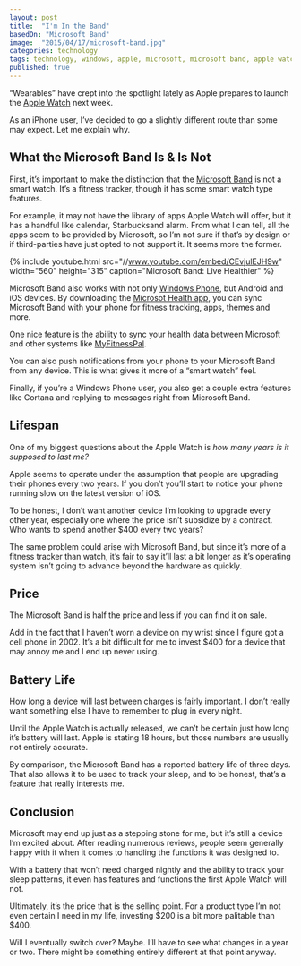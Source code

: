 ```yaml
---
layout: post
title:  "I'm In the Band"
basedOn: "Microsoft Band"
image:  "2015/04/17/microsoft-band.jpg"
categories: technology
tags: technology, windows, apple, microsoft, microsoft band, apple watch
published: true
---
```


&ldquo;Wearables&rdquo; have crept into the spotlight lately as Apple prepares to launch the <a href="http://www.apple.com/watch/" target="_blank">Apple Watch</a> next week.

As an iPhone user, I&rsquo;ve decided to go a slightly different route than some may expect. Let me explain why.

## What the Microsoft Band Is &amp; Is Not
First, it&rsquo;s important to make the distinction that the <a href="http://www.microsoft.com/Microsoft-Band/en-us" target="_blank">Microsoft Band</a> is not a smart watch. It&rsquo;s a fitness tracker, though it has some smart watch type features.

For example, it may not have the library of apps Apple Watch will offer, but it has a handful like calendar, Starbucksand alarm. From what I can tell, all the apps seem to be provided by Microsoft, so I&rsquo;m not sure if that&rsquo;s by design or if third-parties have just opted to not support it. It seems more the former.

{% include youtube.html src="//www.youtube.com/embed/CEvjulEJH9w" width="560" height="315" caption="Microsoft Band: Live Healthier" %}

Microsoft Band also works with not only <a href="http://www.windowsphone.com/en-US/" target="_blank">Windows Phone</a>, but Android and iOS devices. By downloading the <a href="http://www.microsoft.com/Microsoft-Health/en-us" target="_blank">Microsot Health app</a>, you can sync Microsoft Band with your phone for fitness tracking, apps, themes and more.

One nice feature is the ability to sync your health data between Microsoft and other systems like <a href="http://www.myfitnesspal.com/" target="_blank">MyFitnessPal</a>.

You can also push notifications from your phone to your Microsoft Band from any device. This is what gives it more of a &ldquo;smart watch&rdquo; feel.

Finally, if you&rsquo;re a Windows Phone user, you also get a couple extra features like Cortana and replying to messages right from Microsoft Band.

## Lifespan
One of my biggest questions about the Apple Watch is <i>how many years is it supposed to last me?</i> 

Apple seems to operate under the assumption that people are upgrading their phones every two years. If you don&rsquo;t you&rsquo;ll start to notice your phone running slow on the latest version of iOS.

To be honest, I don&rsquo;t want another device I&rsquo;m looking to upgrade every other year, especially one where the price isn&rsquo;t subsidize by a contract. Who wants to spend another $400 every two years?

The same problem could arise with Microsoft Band, but since it&rsquo;s more of a fitness tracker than watch, it&rsquo;s fair to say it&rsquo;ll last a bit longer as it&rsquo;s operating system isn&rsquo;t going to advance beyond the hardware as quickly.

## Price
The Microsoft Band is half the price and less if you can find it on sale.

Add in the fact that I haven&rsquo;t worn a device on my wrist since I figure got a cell phone in 2002. It&rsquo;s a bit difficult for me to invest $400 for a device that may annoy me and I end up never using.

## Battery Life
How long a device will last between charges is fairly important. I don&rsquo;t really want something else I have to remember to plug in every night.

Until the Apple Watch is actually released, we can&rsquo;t be certain just how long it&rsquo;s battery will last. Apple is stating 18 hours, but those numbers are usually not entirely accurate.

By comparison, the Microsoft Band has a reported battery life of three days. That also allows it to be used to track your sleep, and to be honest, that&rsquo;s a feature that really interests me.

## Conclusion
Microsoft may end up just as a stepping stone for me, but it&rsquo;s still a device I&rsquo;m excited about. After reading numerous reviews, people seem generally happy with it when it comes to handling the functions it was designed to.

With a battery that won&rsquo;t need charged nightly and the ability to track your sleep patterns, it even has features and functions the first Apple Watch will not.

Ultimately, it&rsquo;s the price that is the selling point. For a product type I&rsquo;m not even certain I need in my life, investing $200 is a bit more palitable than $400.

Will I eventually switch over? Maybe. I&rsquo;ll have to see what changes in a year or two. There might be something entirely different at that point anyway.
